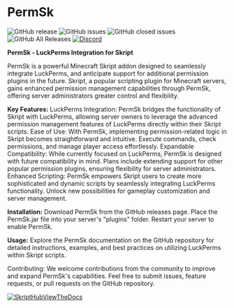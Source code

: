# PermSk

![GitHub release](https://img.shields.io/github/release/iPlexy/PermSk.svg?style=for-the-badge)
![GitHub issues](https://img.shields.io/github/issues-raw/iPlexy/PermSk.svg?style=for-the-badge)
![GitHub closed issues](https://img.shields.io/github/issues-closed-raw/iPlexy/PermSk.svg?style=for-the-badge)
![GitHub All Releases](https://img.shields.io/github/downloads/iPlexy/PermSk/total.svg?style=for-the-badge)
[![Discord](https://img.shields.io/discord/425192525091831808.svg?style=for-the-badge)](https://discord.gg/skript)


**PermSk - LuckPerms Integration for Skript**

PermSk is a powerful Minecraft Skript addon designed to seamlessly integrate LuckPerms, and anticipate support for additional permission plugins in the future. Skript, a popular scripting plugin for Minecraft servers, gains enhanced permission management capabilities through PermSk, offering server administrators greater control and flexibility.

**Key Features:**
LuckPerms Integration: PermSk bridges the functionality of Skript with LuckPerms, allowing server owners to leverage the advanced permission management features of LuckPerms directly within their Skript scripts.
Ease of Use: With PermSk, implementing permission-related logic in Skript becomes straightforward and intuitive. Execute commands, check permissions, and manage player access effortlessly.
Expandable Compatibility: While currently focused on LuckPerms, PermSk is designed with future compatibility in mind. Plans include extending support for other popular permission plugins, ensuring flexibility for server administrators.
Enhanced Scripting: PermSk empowers Skript users to create more sophisticated and dynamic scripts by seamlessly integrating LuckPerms functionality. Unlock new possibilities for gameplay customization and server management.

**Installation:**
Download PermSk from the GitHub releases page.
Place the PermSk.jar file into your server's "plugins" folder.
Restart your server to enable PermSk.

**Usage:**
Explore the PermSk documentation on the GitHub repository for detailed instructions, examples, and best practices on utilizing LuckPerms within Skript scripts.

Contributing:
We welcome contributions from the community to improve and expand PermSk's capabilities. Feel free to submit issues, feature requests, or pull requests on the GitHub repository.


[![SkriptHubViewTheDocs](http://skripthub.net/static/addon/ViewTheDocsButton.png)](http://skripthub.net/docs/?addon=PermSk)
